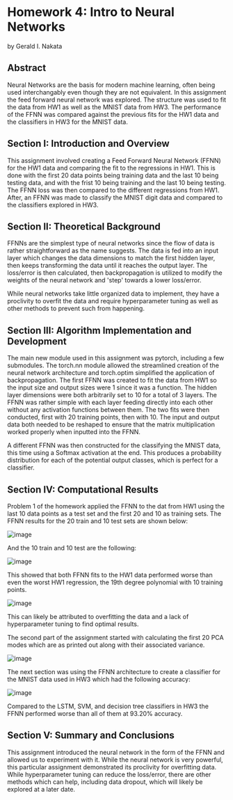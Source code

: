 # Homework 4: Intro to Neural Networks

by Gerald I. Nakata

## Abstract

Neural Networks are the basis for modern machine learning, often being used interchangably even though they are not equivalent. In this assignment the feed forward neural network was explored. The structure was used to fit the data from HW1 as well as the MNIST data from HW3. The performance of the FFNN was compared against the previous fits for the HW1 data and the classifiers in HW3 for the MNIST data.


## Section I: Introduction and Overview

This assignment involved creating a Feed Forward Neural Network (FFNN) for the HW1 data and comparing the fit to the regressions in HW1. This is done with the first 20 data points being training data and the last 10 being testing data, and with the frist 10 being training and the last 10 being testing. The FFNN loss was then compared to the different regressions from HW1. After, an FFNN was made to classify the MNIST digit data and compared to the classifiers explored in HW3.


## Section II: Theoretical Background

FFNNs are the simplest type of neural networks since the flow of data is rather straightforward as the name suggests. The data is fed into an input layer which changes the data dimensions to match the first hidden layer, then keeps transforming the data until it reaches the output layer. The loss/error is then calculated, then backpropagation is utilized to modify the weights of the neural network and 'step' towards a lower loss/error.

While neural networks take little organized data to implement, they have a proclivity to overfit the data and require hyperparameter tuning as well as other methods to prevent such from happening.


## Section III: Algorithm Implementation and Development

The main new module used in this assignment was pytorch, including a few submodules. The torch.nn module allowed the streamlined creation of the neural network architecture and torch.optim simplified the application of backpropagation. The first FFNN was created to fit the data from HW1 so the input size and output sizes were 1 since it was a function. The hidden layer dimensions were both arbitrarily set to 10 for a total of 3 layers. The FFNN was rather simple with each layer feeding directly into each other without any activation functions between them. The two fits were then conducted, first with 20 training points, then with 10. The input and output data both needed to be reshaped to ensure that the matrix multiplication worked properly when inputted into the FFNN.

A different FFNN was then constructed for the classifying the MNIST data, this time using a Softmax activation at the end. This produces a probability distribution for each of the potential output classes, which is perfect for a classifier. 


## Section IV: Computational Results

Problem 1 of the homework applied the FFNN to the dat from HW1 using the last 10 data points as a test set and the first 20 and 10 as training sets. The FFNN results for the 20 train and 10 test sets are shown below:

![image](https://user-images.githubusercontent.com/6571263/236603637-ccb77481-421e-4413-8549-6d6315150deb.png)

And the 10 train and 10 test are the following:

![image](https://user-images.githubusercontent.com/6571263/236603944-d4c9b4af-70e1-436b-8411-0a329a3966db.png)

This showed that both FFNN fits to the HW1 data performed worse than even the worst HW1 regression, the 19th degree polynomial with 10 training points.

![image](https://user-images.githubusercontent.com/6571263/236604679-65f05fac-5c54-4335-b76f-2f9d7fb86e77.png)

This can likely be attributed to overfitting the data and a lack of hyperparameter tuning to find optimal results.

The second part of the assignment started with calculating the first 20 PCA modes which are as printed out along with their associated variance.

![image](https://user-images.githubusercontent.com/6571263/236605862-07c176a4-5a13-49b3-8217-bd2b6f450b4f.png)

The next section was using the FFNN architecture to create a classifier for the MNIST data used in HW3 which had the following accuracy:

![image](https://user-images.githubusercontent.com/6571263/236605923-d3297ad7-00e7-40cb-9d0a-27abf9af64ac.png)

Compared to the LSTM, SVM, and decision tree classifiers in HW3 the FFNN performed worse than all of them at 93.20% accuracy.

## Section V: Summary and Conclusions

This assignment introduced the neural network in the form of the FFNN and allowed us to experiment with it. While the neural network is very powerful, this particular assignment demonstrated its proclivity for overfitting data. While hyperparameter tuning can reduce the loss/error, there are other methods which can help, including data dropout, which will likely be explored at a later date.
